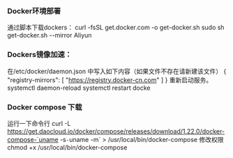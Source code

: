 ### Docker环境部署
通过脚本下载dockers：
curl -fsSL get.docker.com -o get-docker.sh
sudo sh get-docker.sh --mirror Aliyun

### Dockers镜像加速：
在/etc/docker/daemon.json 中写入如下内容（如果文件不存在请新建该文件）
{
  "registry-mirrors": [
    "https://registry.docker-cn.com"
  ]
}
重新启动服务。
systemctl daemon-reload
systemctl restart docke

### Docker compose 下载
运行一下命令行
curl -L https://get.daocloud.io/docker/compose/releases/download/1.22.0/docker-compose-`uname -s`-`uname -m` > /usr/local/bin/docker-compose
修改权限chmod +x /usr/local/bin/docker-compose
